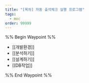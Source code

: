 ```yaml
---
title: "[목차] 자동 출석체크 실행 프로그램"
tags:
  - moc
order: 99999
---
```

%% Begin Waypoint %%
- [[개발환경]]
- [[분석하기]]
- [[설계하기]]
- [[DB작업]]

%% End Waypoint %%